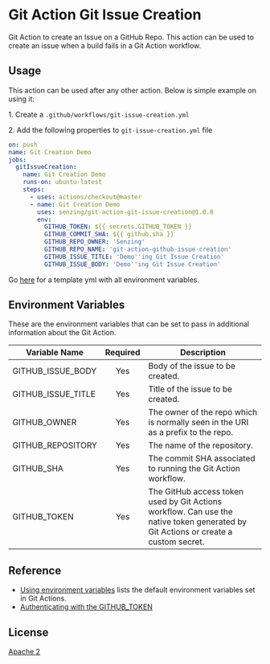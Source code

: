 # Git Action Git Issue Creation

Git Action to create an Issue on a GitHub Repo. This action can be used to create an issue when a build fails in a Git Action workflow.

## Usage

This action can be used after any other action. Below is simple example on using it:

1\. Create a `.github/workflows/git-issue-creation.yml`

2\. Add the following properties to `git-issue-creation.yml` file

```yaml
on: push
name: Git Creation Demo
jobs:
  gitIssueCreation:
    name: Git Creation Demo
    runs-on: ubuntu-latest
    steps:
      - uses: actions/checkout@master
      - name: Git Creation Demo
        uses: senzing/git-action-git-issue-creation@1.0.0
        env:
          GITHUB_TOKEN: ${{ secrets.GITHUB_TOKEN }}
          GITHUB_COMMIT_SHA: ${{ github.sha }}
          GITHUB_REPO_OWNER: 'Senzing'
          GITHUB_REPO_NAME: 'git-action-github-issue-creation'
          GITHUB_ISSUE_TITLE: 'Demo''ing Git Issue Creation'
          GITHUB_ISSUE_BODY: 'Demo''ing Git Issue Creation'
```

Go [here](deployment/git-actions/template_github_issue_creation.yml) for a template yml with all environment variables.

## Environment Variables

These are the environment variables that can be set to pass in additional information about the Git Action.

| Variable Name      | Required | Description |
|--------------------|:--------:|-------------|
| GITHUB_ISSUE_BODY  | Yes      | Body of the issue to be created. |
| GITHUB_ISSUE_TITLE | Yes      | Title of the issue to be created. |
| GITHUB_OWNER       | Yes      | The owner of the repo which is normally seen in the URI as a prefix to the repo. |
| GITHUB_REPOSITORY  | Yes      | The name of the repository. |
| GITHUB_SHA         | Yes      | The commit SHA associated to running the Git Action workflow. |
| GITHUB_TOKEN       | Yes      | The GitHub access token used by Git Actions workflow. Can use the native token generated by Git Actions or create a custom secret. |

## Reference

* [Using environment variables](https://help.github.com/en/actions/automating-your-workflow-with-github-actions/using-environment-variables) lists the default environment variables set in Git Actions.
* [Authenticating with the GITHUB_TOKEN](https://help.github.com/en/actions/automating-your-workflow-with-github-actions/authenticating-with-the-github_token)

## License

[Apache 2](LICENSE)
